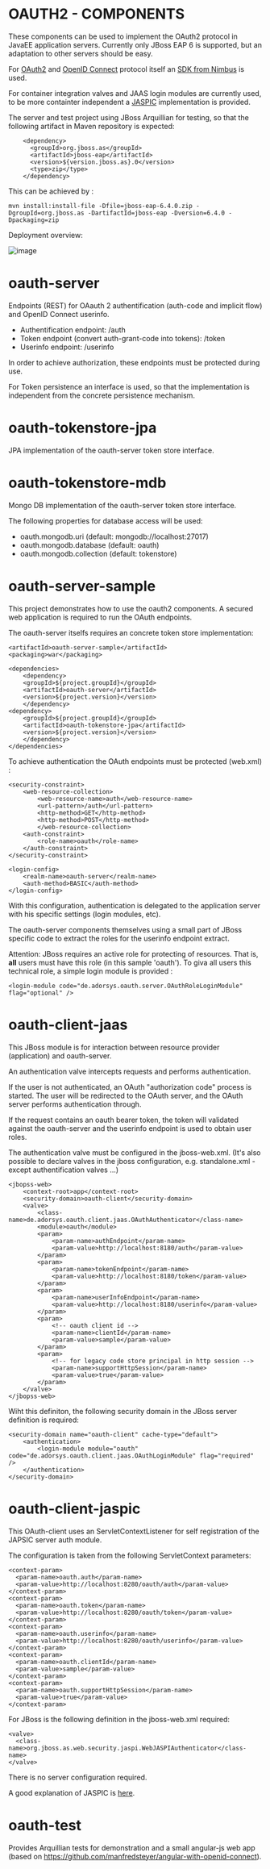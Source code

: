 OAUTH2 - COMPONENTS
===================

These components can be used to implement the OAuth2 protocol in JavaEE application servers.
Currently only JBoss EAP 6 is supported, but an adaptation to other servers should be easy.

For [OAuth2](https://tools.ietf.org/html/rfc6749) and [OpenID Connect](http://openid.net/specs/openid-connect-core-1_0.html) protocol itself an [SDK from Nimbus](http://connect2id.com/products/nimbus-oauth-openid-connect-sd) is used. 

For container integration valves and JAAS login modules are currently used, to be more containter independent a [JASPIC](https://jaspic-spec.java.net) implementation is provided.


The server and test project using JBoss Arquillian for testing, so that the following artifact in Maven repository is expected:

        <dependency>
          <groupId>org.jboss.as</groupId>
          <artifactId>jboss-eap</artifactId>
          <version>${version.jboss.as}.0</version>
          <type>zip</type>
        </dependency>

This can be achieved by :

    mvn install:install-file -Dfile=jboss-eap-6.4.0.zip -DgroupId=org.jboss.as -DartifactId=jboss-eap -Dversion=6.4.0 -Dpackaging=zip



Deployment overview:

![image](oauth-deployment.jpg)



oauth-server
============
Endpoints (REST) for OAauth 2 authentification (auth-code and implicit flow) and OpenID Connect userinfo.

- Authentification endpoint: /auth
- Token endpoint (convert auth-grant-code into tokens): /token
- Userinfo endpoint: /userinfo

In order to achieve authorization, these endpoints must be protected during use.

For Token persistence an interface is used, so that the implementation is independent from the concrete persistence mechanism.



oauth-tokenstore-jpa
====================
JPA implementation of the oauth-server token store interface.



oauth-tokenstore-mdb
====================
Mongo DB implementation of the oauth-server token store interface.

The following properties for database access will be used:

- oauth.mongodb.uri (default: mongodb://localhost:27017)
- oauth.mongodb.database (default: oauth)
- oauth.mongodb.collection (default: tokenstore)



oauth-server-sample
===================
This project demonstrates how to use the oauth2 components.
A secured web application is required to run the OAuth endpoints. 

The oauth-server itselfs requires an concrete token store implementation:

    <artifactId>oauth-server-sample</artifactId>
    <packaging>war</packaging>

    <dependencies>
        <dependency>
        <groupId>${project.groupId}</groupId>
        <artifactId>oauth-server</artifactId>
        <version>${project.version}</version>
        </dependency>
    <dependency>
        <groupId>${project.groupId}</groupId>
        <artifactId>oauth-tokenstore-jpa</artifactId>
        <version>${project.version}</version>
        </dependency>
    </dependencies>

To achieve authentication the OAuth endpoints must be protected (web.xml) :

    <security-constraint>
        <web-resource-collection>
            <web-resource-name>auth</web-resource-name>
            <url-pattern>/auth</url-pattern>
            <http-method>GET</http-method>
            <http-method>POST</http-method>
            </web-resource-collection>
        <auth-constraint>
            <role-name>oauth</role-name>
        </auth-constraint>
    </security-constraint>
  
    <login-config>
        <realm-name>oauth-server</realm-name>
        <auth-method>BASIC</auth-method>
    </login-config>

With this configuration, authentication is delegated to the application server with his specific settings (login modules, etc).

The oauth-server components themselves using a small part of JBoss specific code to extract the roles for the userinfo endpoint extract.


Attention: JBoss requires an active role for protecting of resources. That is, **all** users must have this role (in this sample 'oauth'). To giva all users this technical role, a simple login module is provided :

    <login-module code="de.adorsys.oauth.server.OAuthRoleLoginModule" flag="optional" />
   


oauth-client-jaas
==================
This JBoss module is for interaction between resource provider (application) and oauth-server.

An authentication valve intercepts requests and performs authentication. 

If the user is not authenticated, an OAuth "authorization code" process is started. The user will be redirected to the OAuth server, and the OAuth server performs authentication through.

If the request contains an oauth bearer token, the token will validated against the oauth-server and the userinfo endpoint is used to obtain user roles.

The authentication valve must be configured in the jboss-web.xml. (It's also possible to declare valves in the jboss configuration, e.g. standalone.xml - except authentification valves ...)

    <jbopss-web>
        <context-root>app</context-root>
        <security-domain>oauth-client</security-domain>
        <valve>
            <class-name>de.adorsys.oauth.client.jaas.OAuthAuthenticator</class-name>
            <module>oauth</module>
            <param>
                <param-name>authEndpoint</param-name>
                <param-value>http://localhost:8180/auth</param-value>
            </param>
            <param>
                <param-name>tokenEndpoint</param-name>
                <param-value>http://localhost:8180/token</param-value>
            </param>
            <param>
                <param-name>userInfoEndpoint</param-name>
                <param-value>http://localhost:8180/userinfo</param-value>
            </param>
            <param>
                <!-- oauth client id -->
                <param-name>clientId</param-name>
                <param-value>sample</param-value>
            </param>
            <param>
                <!-- for legacy code store principal in http session -->
                <param-name>supportHttpSession</param-name>
                <param-value>true</param-value>
            </param>
        </valve>
    </jbopss-web>

Wiht this definiton, the following security domain in the JBoss server definition is required:

    <security-domain name="oauth-client" cache-type="default">
        <authentication>
            <login-module module="oauth" code="de.adorsys.oauth.client.jaas.OAuthLoginModule" flag="required" />
        </authentication>
    </security-domain>


oauth-client-jaspic
===================
This OAuth-client uses an ServletContextListener for self registration of the JAPSIC server auth module.

The configuration is taken from the following ServletContext parameters:

    <context-param>
      <param-name>oauth.auth</param-name>
      <param-value>http://localhost:8280/oauth/auth</param-value>
    </context-param>
    <context-param>
      <param-name>oauth.token</param-name>
      <param-value>http://localhost:8280/oauth/token</param-value>
    </context-param>
    <context-param>
      <param-name>oauth.userinfo</param-name>
      <param-value>http://localhost:8280/oauth/userinfo</param-value>
    </context-param>
    <context-param>
      <param-name>oauth.clientId</param-name>
      <param-value>sample</param-value>
    </context-param>
    <context-param>
      <param-name>oauth.supportHttpSession</param-name>
      <param-value>true</param-value>
    </context-param>


For JBoss is the following definition in the jboss-web.xml required:

    <valve>
      <class-name>org.jboss.as.web.security.jaspi.WebJASPIAuthenticator</class-name>
    </valve>


There is no server configuration required.

A good explanation of JASPIC is [here](http://arjan-tijms.omnifaces.org/2012/11/implementing-container-authentication.html).

oauth-test
==========
Provides Arquillian tests for demonstration and a small angular-js web app (based on https://github.com/manfredsteyer/angular-with-openid-connect).
  
  
  
  
  




























